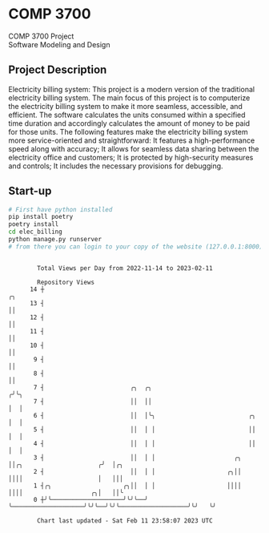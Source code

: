 # COMP 3700
COMP 3700 Project  
Software Modeling and Design
## Project Description
Electricity billing system: This project is a modern version of the traditional electricity billing system. The main focus of this project is to computerize the electricity billing system to make it more seamless, accessible, and efficient. The software calculates the units consumed within a specified time duration and accordingly calculates the amount of money to be paid for those units. The following features make the electricity billing system more service-oriented and straightforward: It features a high-performance speed along with accuracy; It allows for seamless data sharing between the electricity office and customers; It is protected by high-security measures and controls; It includes the necessary provisions for debugging.

## Start-up
```bash
# First have python installed
pip install poetry
poetry install
cd elec_billing
python manage.py runserver
# from there you can login to your copy of the website (127.0.0.1:8000), default creds are admin/admin
```

```

        Total Views per Day from 2022-11-14 to 2023-02-11

        Repository Views
      14 ┼                                                                                    ╭╮
      13 ┤                                                                                    ││
      12 ┤                                                                                    ││
      11 ┤                                                                                    ││
      10 ┤                                                                                    ││
       9 ┤                                                                                    ││
       8 ┤                                                                                    ││
       7 ┤                        ╭╮  ╭╮                                                     ╭╯╰╮
       7 ┤                        ││  ││                                                     │  │
       6 ┤                        ││  │╰╮                          ╭╮                        │  │
       5 ┤                        ││  │ │                          ││                        │  │
       4 ┤                        ││  │ │                          ││                        │  │
       3 ┤                        ││  │ │                      ╭╮  ││╭╮                     ╭╯  │╭╮
       2 ┤                        ││  │ │                    ╭╮││  ││││                     │   │││
       1 ┤╭╮                    ╭╮││  │ │                    ││││  ││││                   ╭╮│   ││╰
       0 ┼╯╰────────────────────╯╰╯╰──╯ ╰────────────────────╯╰╯╰──╯╰╯╰───────────────────╯╰╯   ╰╯

        Chart last updated - Sat Feb 11 23:58:07 2023 UTC
        
```
